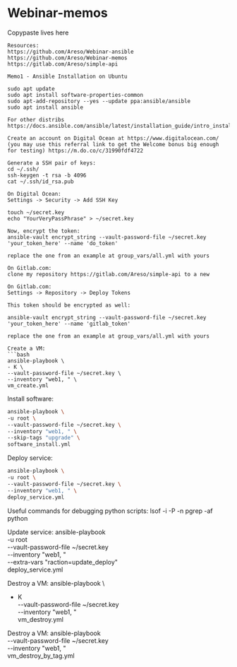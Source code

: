# Webinar-memos
Copypaste lives here  
  
```
Resources:
https://github.com/Areso/Webinar-ansible
https://github.com/Areso/Webinar-memos
https://gitlab.com/Areso/simple-api

Memo1 - Ansible Installation on Ubuntu

sudo apt update  
sudo apt install software-properties-common  
sudo apt-add-repository --yes --update ppa:ansible/ansible  
sudo apt install ansible

For other distribs
https://docs.ansible.com/ansible/latest/installation_guide/intro_installation.html

Create an account on Digital Ocean at https://www.digitalocean.com/ 
(you may use this referral link to get the Welcome bonus big enough for testing) https://m.do.co/c/31990fdf4722

Generate a SSH pair of keys:
cd ~/.ssh/
ssh-keygen -t rsa -b 4096
cat ~/.ssh/id_rsa.pub

On Digital Ocean:
Settings -> Security -> Add SSH Key

touch ~/secret.key
echo "YourVeryPassPhrase" > ~/secret.key 

Now, encrypt the token:
ansible-vault encrypt_string --vault-password-file ~/secret.key 'your_token_here' --name 'do_token'

replace the one from an example at group_vars/all.yml with yours

On Gitlab.com:
clone my repository https://gitlab.com/Areso/simple-api to a new

On Gitlab.com:
Settings -> Repository -> Deploy Tokens

This token should be encrypted as well:

ansible-vault encrypt_string --vault-password-file ~/secret.key 'your_token_here' --name 'gitlab_token'

replace the one from an example at group_vars/all.yml with yours

Create a VM:
```bash
ansible-playbook \
- K \
--vault-password-file ~/secret.key \
--inventory "web1, " \
vm_create.yml
```
Install software:
```bash
ansible-playbook \
-u root \
--vault-password-file ~/secret.key \
--inventory "web1, " \
--skip-tags "upgrade" \
software_install.yml
```
Deploy service:
```bash
ansible-playbook \
-u root \
--vault-password-file ~/secret.key \
--inventory "web1, " \
deploy_service.yml
```


Useful commands for debugging python scripts:
lsof -i -P -n
pgrep -af python

Update service:
ansible-playbook \
-u root \
--vault-password-file ~/secret.key \
--inventory "web1, " \
--extra-vars "raction=update_deploy" \
deploy_service.yml

Destroy a VM:
ansible-playbook \
- K \
--vault-password-file ~/secret.key \
--inventory "web1, " \
vm_destroy.yml

Destroy a VM:
ansible-playbook \
--vault-password-file ~/secret.key \
--inventory "web1, " \
vm_destroy_by_tag.yml
```

